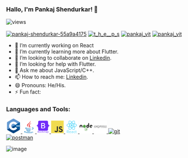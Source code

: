 ### Hallo, I'm Pankaj Shendurkar! 👋

<img src="https://komarev.com/ghpvc/?username=pankaj-bit&label=Views&color=blue&style=plastic" alt="views">

<p align="left">
<a href="https://linkedin.com/in/pankaj-shendurkar-55a9a4175" target="blank"><img align="center" src="https://cdn.jsdelivr.net/npm/simple-icons@3.0.1/icons/linkedin.svg" alt="pankaj-shendurkar-55a9a4175" height="25" width="35" /></a>
<a href="https://instagram.com/t_h_e__p_s" target="blank"><img align="center" src="https://cdn.jsdelivr.net/npm/simple-icons@3.0.1/icons/instagram.svg" alt="t_h_e__p_s" height="25" width="35" /></a>
<a href="https://www.hackerrank.com/pankaj_vit" target="blank"><img align="center" src="https://cdn.jsdelivr.net/npm/simple-icons@3.0.1/icons/hackerrank.svg" alt="pankaj_vit" height="25" width="35" /></a>
<a href="https://t.me/pankajshendurkar" target="blank"><img align="center" src="https://cdn.jsdelivr.net/npm/simple-icons@3.0.1/icons/telegram.svg" alt="pankaj_vit" height="25" width="35" /></a>
</p>

- 🔭 I’m currently working on React
- 🌱 I’m currently learning more about Flutter.
- 👯 I’m looking to collaborate on <a href="https://www.linkedin.com/in/pankaj-shendurkar-55a9a4175/" >Linkedin<a>.
- 🤔 I’m looking for help with Flutter.
- 💬 Ask me about JavaScript/C++.
- 📫 How to reach me: <a href="https://www.linkedin.com/in/pankaj-shendurkar-55a9a4175/" >Linkedin<a>.
- 😄 Pronouns: He/His.
- ⚡ Fun fact: 

<h3 align="left">Languages and Tools:</h3>
<p align="left"> 

  <a href="https://www.w3schools.com/cpp/" target="_blank"> <img src="https://raw.githubusercontent.com/devicons/devicon/master/icons/cplusplus/cplusplus-original.svg" alt="cplusplus" width="40" height="40"/> </a>
  <a href="https://www.java.com" target="_blank"> <img src="https://raw.githubusercontent.com/devicons/devicon/master/icons/java/java-original.svg" alt="java" width="35" height="35"/> </a>
<a href="https://getbootstrap.com" target="_blank"> <img src="https://raw.githubusercontent.com/devicons/devicon/master/icons/bootstrap/bootstrap-plain-wordmark.svg" alt="bootstrap" width="35" height="35"/> </a> 
  <a href="https://developer.mozilla.org/en-US/docs/Web/JavaScript" target="_blank">    <img src="https://raw.githubusercontent.com/devicons/devicon/master/icons/javascript/javascript-original.svg" alt="javascript" width="35" height="35"/> </a>
  <a href="https://reactjs.org/" target="_blank"> <img src="https://raw.githubusercontent.com/devicons/devicon/master/icons/react/react-original-wordmark.svg" alt="react" width="35" height="35"/> </a>
  <a href="https://nodejs.org" target="_blank"> <img src="https://raw.githubusercontent.com/devicons/devicon/master/icons/nodejs/nodejs-original-wordmark.svg" alt="nodejs" width="35" height="35"/> </a>
  <a href="https://expressjs.com" target="_blank"> <img src="https://raw.githubusercontent.com/devicons/devicon/master/icons/express/express-original-wordmark.svg" alt="express" width="35" height="35"/> </a> 
 <a href="https://git-scm.com/" target="_blank"> <img src="https://www.vectorlogo.zone/logos/git-scm/git-scm-icon.svg" alt="git" width="35" height="35"/> </a>   
 <a href="https://postman.com" target="_blank"> <img src="https://www.vectorlogo.zone/logos/getpostman/getpostman-icon.svg" alt="postman" width="35" height="35"/> </a> 
</p>















<img src="https://github-readme-stats.vercel.app/api?username=pankaj-bit&&show_icons=true&title_color=black&icon_color=00a8d6&bg_color=ffffff" alt="image">
